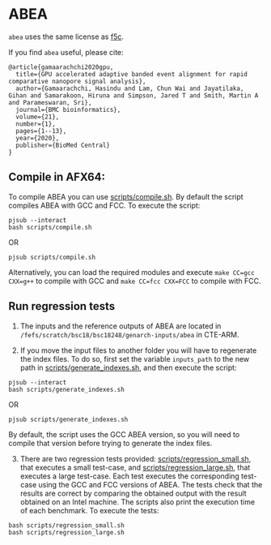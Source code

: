 # ABEA

`abea` uses the same license as [f5c](https://github.com/hasindu2008/f5c).

If you find `abea` useful, please cite:

```
@article{gamaarachchi2020gpu,
  title={GPU accelerated adaptive banded event alignment for rapid comparative nanopore signal analysis},
  author={Gamaarachchi, Hasindu and Lam, Chun Wai and Jayatilaka, Gihan and Samarakoon, Hiruna and Simpson, Jared T and Smith, Martin A and Parameswaran, Sri},
  journal={BMC bioinformatics},
  volume={21},
  number={1},
  pages={1--13},
  year={2020},
  publisher={BioMed Central}
}
```

## Compile in AFX64:

To compile ABEA you can use [scripts/compile.sh](scripts/compile.sh). By default the script compiles ABEA with GCC and FCC. To execute the script:

```
pjsub --interact
bash scripts/compile.sh
```
OR
```
pjsub scripts/compile.sh
```

Alternatively, you can load the required modules and execute `make CC=gcc CXX=g++` to compile with GCC and `make CC=fcc CXX=FCC` to compile with FCC.

## Run regression tests

1. The inputs and the reference outputs of ABEA are located in `/fefs/scratch/bsc18/bsc18248/genarch-inputs/abea` in CTE-ARM.

2. If you move the input files to another folder you will have to regenerate the index files. To do so, first set the variable `inputs_path` to the new path in [scripts/generate_indexes.sh](scripts/generate_indexes.sh), and then execute the script:

```
pjsub --interact
bash scripts/generate_indexes.sh
```
OR
```
pjsub scripts/generate_indexes.sh
```

By default, the script uses the GCC ABEA version, so you will need to compile that version before trying to generate the index files.


3. There are two regression tests provided: [scripts/regression_small.sh](scripts/regression_small.sh), that executes a small test-case, and [scripts/regression_large.sh](scripts/regression_large.sh), that executes a large test-case. Each test executes the corresponding test-case using the GCC and FCC versions of ABEA. The tests check that the results are correct by comparing the obtained output with the result obtained on an Intel machine. The scripts also print the execution time of each benchmark. To execute the tests:

```
bash scripts/regression_small.sh
bash scripts/regression_large.sh
```
